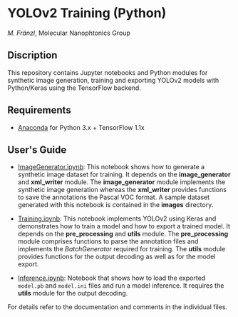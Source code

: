 # YOLOv2 Training (Python)

*M. Fränzl*, Molecular Nanophtonics Group

## Discription

This repository contains Jupyter notebooks and Python modules for synthetic image generation, training and exporting YOLOv2 models with Python/Keras using the TensorFlow backend.

## Requirements 

- [Anaconda](https://www.anaconda.com/distribution/) for Python 3.x + TensorFlow 1.1x

## User's Guide

- [ImageGenerator.ipynb](ImageGenerator.ipynb): This notebook shows how to generate a synthetic image dataset for training. It depends on the **image_generator** and **xml_writer** module. The **image_generator** module implements the synthetic image generation whereas the **xml_writer** provides functions to save the annotations the Pascal VOC format. A sample dataset generated with this notebook is contained in the **images** directory. 

- [Training.ipynb](Training.ipynb): This notebook implements YOLOv2 using Keras and demonstrates how to train a model and how to export a trained model. It depends on the **pre_processing** and **utils** module. The **pre_processing** module comprises functions to parse the annotation files and implements the *BatchGenerator* required for training. The **utils** module provides functions for the output decoding as well as for the model export.

- [Inference.ipynb](Inference.ipynb): Notebook that shows how to load the exported `model.pb` and `model.ini` files and run a model inference. It requires the **utils** module for the output decoding.

For details refer to the documentation and comments in the individual files.

